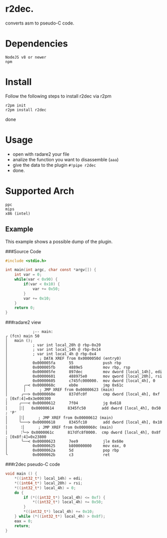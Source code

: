 r2dec.
======

converts asm to pseudo-C code.

# Dependencies

    NodeJS v8 or newer
    npm

# Install

Follow the following steps to install r2dec via r2pm

    r2pm init
    r2pm install r2dec

done

# Usage

* open with radare2 your file
* analize the function you want to disassemble (`aaa`)
* give the data to the plugin `#!pipe r2dec`
* done.

# Supported Arch

    ppc
    mips
    x86 (intel)

## Example

This example shows a possible dump of the plugin.

###Source Code

```c
#include <stdio.h>

int main(int argc, char const *argv[]) {
    int var = 0;
    while(var < 0x90) {
        if(var < 0x10) {
            var += 0x50;
        }
        var += 0x10;
    }
    return 0;
}
```

###radare2 view


```
            ;-- main:
╭ (fcn) main 50
│   main ();
│           ; var int local_20h @ rbp-0x20
│           ; var int local_14h @ rbp-0x14
│           ; var int local_4h @ rbp-0x4
│              ; DATA XREF from 0x0000050d (entry0)
│           0x000005fa      55             push rbp
│           0x000005fb      4889e5         mov rbp, rsp
│           0x000005fe      897dec         mov dword [local_14h], edi
│           0x00000601      488975e0       mov qword [local_20h], rsi
│           0x00000605      c745fc000000.  mov dword [local_4h], 0
│       ╭─< 0x0000060c      eb0e           jmp 0x61c
│       │      ; JMP XREF from 0x00000623 (main)
│      ╭──> 0x0000060e      837dfc0f       cmp dword [local_4h], 0xf   ; [0xf:4]=0x3e000300
│     ╭───< 0x00000612      7f04           jg 0x618
│     │⁝│   0x00000614      8345fc50       add dword [local_4h], 0x50  ; 'P'
│     │⁝│      ; JMP XREF from 0x00000612 (main)
│     ╰───> 0x00000618      8345fc10       add dword [local_4h], 0x10
│      ⁝│      ; JMP XREF from 0x0000060c (main)
│      ⁝╰─> 0x0000061c      817dfc8f0000.  cmp dword [local_4h], 0x8f  ; [0x8f:4]=0x23800
│      ╰──< 0x00000623      7ee9           jle 0x60e
│           0x00000625      b800000000     mov eax, 0
│           0x0000062a      5d             pop rbp
╰           0x0000062b      c3             ret
```

###r2dec pseudo-C code

```c
void main () {
    *((int32_t*) local_14h) = edi;
    *((int64_t*) local_20h) = rsi;
    *((int32_t*) local_4h) = 0;
    do {
        if (*((int32_t*) local_4h) <= 0xf) {
            *((int32_t*) local_4h) += 0x50;
        }
        *((int32_t*) local_4h) += 0x10;
    } while (*((int32_t*) local_4h) > 0x8f);
    eax = 0;
    return;
}
```
